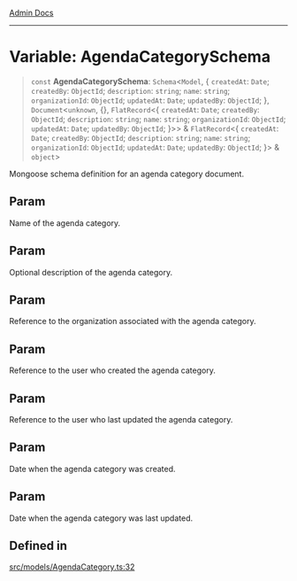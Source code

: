 [Admin Docs](/)

***

# Variable: AgendaCategorySchema

> `const` **AgendaCategorySchema**: `Schema`\<`Model`, \{ `createdAt`: `Date`; `createdBy`: `ObjectId`; `description`: `string`; `name`: `string`; `organizationId`: `ObjectId`; `updatedAt`: `Date`; `updatedBy`: `ObjectId`; \}, `Document`\<`unknown`, \{\}, `FlatRecord`\<\{ `createdAt`: `Date`; `createdBy`: `ObjectId`; `description`: `string`; `name`: `string`; `organizationId`: `ObjectId`; `updatedAt`: `Date`; `updatedBy`: `ObjectId`; \}\>\> & `FlatRecord`\<\{ `createdAt`: `Date`; `createdBy`: `ObjectId`; `description`: `string`; `name`: `string`; `organizationId`: `ObjectId`; `updatedAt`: `Date`; `updatedBy`: `ObjectId`; \}\> & `object`\>

Mongoose schema definition for an agenda category document.

## Param

Name of the agenda category.

## Param

Optional description of the agenda category.

## Param

Reference to the organization associated with the agenda category.

## Param

Reference to the user who created the agenda category.

## Param

Reference to the user who last updated the agenda category.

## Param

Date when the agenda category was created.

## Param

Date when the agenda category was last updated.

## Defined in

[src/models/AgendaCategory.ts:32](https://github.com/Suyash878/talawa-api/blob/cfd688207611ba245c99edd8dbaccb2cdbf6a043/src/models/AgendaCategory.ts#L32)
